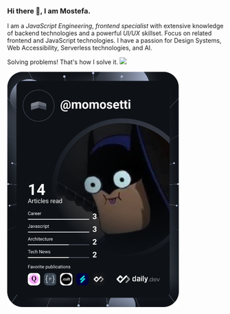

### Hi there 👋, I am Mostefa.
I am a *JavaScript Engineering*, *frontend
specialist* with extensive knowledge of backend
technologies and a powerful *UI/UX* skillset.
Focus on related frontend and JavaScript
technologies. I have a passion for Design
Systems, Web Accessibility, Serverless
technologies, and AI.

Solving problems! That's how I solve it.
![](https://c.tenor.com/xhbmkD5kCzMAAAAS/geek-nerd.gif)

<a href="https://app.daily.dev/DailyDevTips"><img src="https://github.com/momosetti/momosetti/blob/main/devcard.svg" width="400" alt="Mostefa Setti's Dev Card"/></a>
